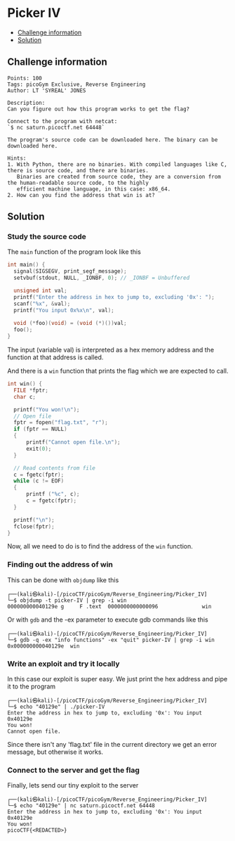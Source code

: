 # Picker IV

- [Challenge information](Picker_IV.md#challenge-information)
- [Solution](Picker_IV.md#solution)

## Challenge information
```
Points: 100
Tags: picoGym Exclusive, Reverse Engineering
Author: LT 'SYREAL' JONES

Description:
Can you figure out how this program works to get the flag?

Connect to the program with netcat:
`$ nc saturn.picoctf.net 64448`

The program's source code can be downloaded here. The binary can be downloaded here.
 
Hints:
1. With Python, there are no binaries. With compiled languages like C, there is source code, and there are binaries.  
   Binaries are created from source code, they are a conversion from the human-readable source code, to the highly  
   efficient machine language, in this case: x86_64.
2. How can you find the address that win is at?
```

## Solution

### Study the source code

The `main` function of the program look like this
```c
int main() {
  signal(SIGSEGV, print_segf_message);
  setvbuf(stdout, NULL, _IONBF, 0); // _IONBF = Unbuffered

  unsigned int val;
  printf("Enter the address in hex to jump to, excluding '0x': ");
  scanf("%x", &val);
  printf("You input 0x%x\n", val);
 
  void (*foo)(void) = (void (*)())val;
  foo();
}
```

The input (variable val) is interpreted as a hex memory address and the function at that address is called.

And there is a `win` function that prints the flag which we are expected to call.
```c
int win() {
  FILE *fptr;
  char c;

  printf("You won!\n");
  // Open file
  fptr = fopen("flag.txt", "r");
  if (fptr == NULL)
  {
      printf("Cannot open file.\n");
      exit(0);
  }

  // Read contents from file
  c = fgetc(fptr);
  while (c != EOF)
  {
      printf ("%c", c);
      c = fgetc(fptr);
  }

  printf("\n");
  fclose(fptr);
}
```

Now, all we need to do is to find the address of the `win` function.

### Finding out the address of win

This can be done with `objdump` like this
```
┌──(kali㉿kali)-[/picoCTF/picoGym/Reverse_Engineering/Picker_IV]
└─$ objdump -t picker-IV | grep -i win
000000000040129e g     F .text  0000000000000096              win
```

Or with `gdb` and the -ex parameter to execute gdb commands like this
```
┌──(kali㉿kali)-[/picoCTF/picoGym/Reverse_Engineering/Picker_IV]
└─$ gdb -q -ex "info functions" -ex "quit" picker-IV | grep -i win
0x000000000040129e  win
```

### Write an exploit and try it locally

In this case our exploit is super easy. We just print the hex address and pipe it to the program
```
┌──(kali㉿kali)-[/picoCTF/picoGym/Reverse_Engineering/Picker_IV]
└─$ echo "40129e" | ./picker-IV
Enter the address in hex to jump to, excluding '0x': You input 0x40129e
You won!
Cannot open file.
```

Since there isn't any 'flag.txt' file in the current directory we get an error message, but otherwise it works.

### Connect to the server and get the flag

Finally, lets send our tiny exploit to the server
```
┌──(kali㉿kali)-[/picoCTF/picoGym/Reverse_Engineering/Picker_IV]
└─$ echo "40129e" | nc saturn.picoctf.net 64448
Enter the address in hex to jump to, excluding '0x': You input 0x40129e
You won!
picoCTF{<REDACTED>}
```
